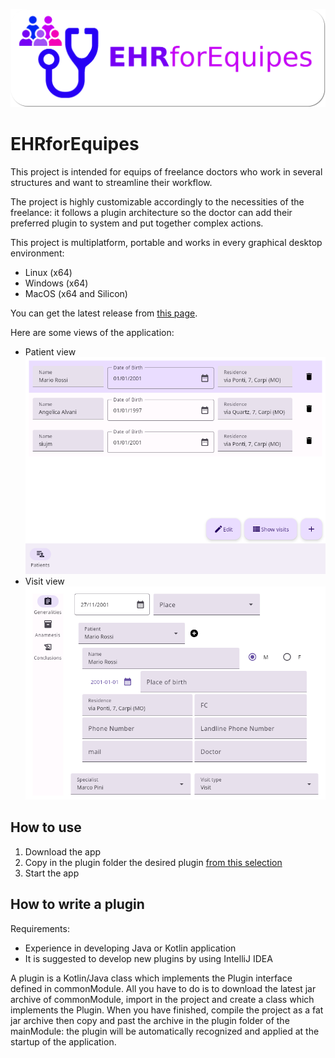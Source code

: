 ![banner](images/banner.png)

# EHRforEquipes
This project is intended for equips of freelance doctors who work in several structures and want to streamline their workflow.

The project is highly customizable accordingly to the necessities of the freelance: it follows a plugin architecture so the doctor can add their preferred plugin to system and put together complex actions.

This project is multiplatform, portable and works in every graphical desktop environment:
- Linux (x64)
- Windows (x64)
- MacOS (x64 and Silicon)

You can get the latest release from [this page]().

Here are some views of the application:
- Patient view ![patient_view](images/patient_view.png)
- Visit view ![visit_view](images/visit_view.png)

## How to use
1. Download the app
2. Copy in the plugin folder the desired plugin [from this selection]()
3. Start the app

## How to write a plugin
Requirements: 
- Experience in developing Java or Kotlin application
- It is suggested to develop new plugins by using  IntelliJ IDEA

A plugin is a Kotlin/Java class which implements the Plugin interface defined in commonModule. All you have to do is to download the latest jar archive of commonModule, import in the project and create a class which implements the Plugin. When you have finished, compile the project as a fat jar archive then copy and past the archive in the plugin folder of the mainModule: the plugin will be automatically recognized and applied at the startup of the application.